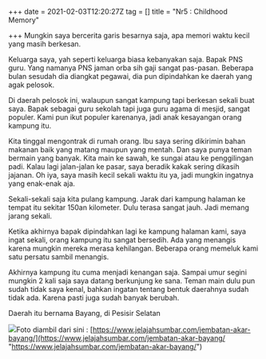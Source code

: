 +++
date = 2021-02-03T12:20:27Z
tag = []
title = "Nr5 : Childhood Memory"

+++
Mungkin saya bercerita garis besarnya saja, apa memori waktu kecil yang masih berkesan. 

Keluarga saya, yah seperti keluarga biasa kebanyakan saja. Bapak PNS guru. Yang namanya PNS jaman orba sih gaji sangat pas-pasan. Beberapa bulan sesudah dia diangkat pegawai, dia pun dipindahkan ke daerah yang agak pelosok.

Di daerah pelosok ini, walaupun sangat kampung tapi berkesan sekali buat saya. Bapak sebagai guru sekolah tapi juga guru agama di mesjid, sangat populer. Kami pun ikut populer karenanya, jadi anak kesayangan orang kampung itu.

Kita tinggal mengontrak di rumah orang. Ibu saya sering dikirimin bahan makanan baik yang matang maupun yang mentah. Dan saya punya teman bermain yang banyak. Kita main ke sawah, ke sungai atau ke penggilingan padi. Kalau lagi jalan-jalan ke pasar, saya beradik kakak sering dikasih jajanan. Oh iya, saya masih kecil sekali waktu itu ya, jadi mungkin ingatnya yang enak-enak aja.

Sekali-sekali saja kita pulang kampung. Jarak dari kampung halaman ke tempat itu sekitar 150an kilometer. Dulu terasa sangat jauh. Jadi memang jarang sekali.

Ketika akhirnya bapak dipindahkan lagi ke kampung halaman kami, saya ingat sekali, orang kampung itu sangat bersedih. Ada yang menangis karena mungkin mereka merasa kehilangan. Beberapa orang memeluk kami satu persatu sambil menangis.

Akhirnya kampung itu cuma menjadi kenangan saja. Sampai umur segini mungkin 2 kali saja saya datang berkunjung ke sana. Teman main dulu pun sudah tidak saya kenal, bahkan ingatan tentang bentuk daerahnya sudah tidak ada. Karena pasti juga sudah banyak berubah.

Daerah itu bernama Bayang, di Pesisir Selatan 

![](/img/uploads/img_2655-1.jpg)Foto diambil dari sini : [https://www.jelajahsumbar.com/jembatan-akar-bayang/](https://www.jelajahsumbar.com/jembatan-akar-bayang/ "https://www.jelajahsumbar.com/jembatan-akar-bayang/")